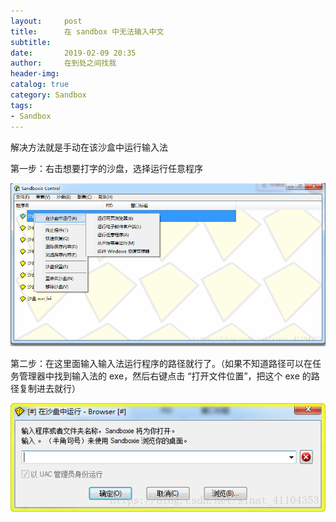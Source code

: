 ```yaml
---
layout:     post
title:      在 sandbox 中无法输入中文
subtitle:   
date:       2019-02-09 20:35
author:     在到处之间找我
header-img: 
catalog: true
category: Sandbox
tags:
- Sandbox
---
```


解决方法就是手动在该沙盒中运行输入法

第一步：右击想要打字的沙盘，选择运行任意程序

![img](https://raw.githubusercontent.com/Ynjxsjmh/ynjxsjmh.github.io/master/img/2018/2018-08-03-02-01.png)

第二步：在这里面输入输入法运行程序的路径就行了。（如果不知道路径可以在任务管理器中找到输入法的 exe，然后右键点击 “打开文件位置”，把这个 exe 的路径复制进去就行）

![img](https://raw.githubusercontent.com/Ynjxsjmh/ynjxsjmh.github.io/master/img/2018/2018-08-03-02-02.png)